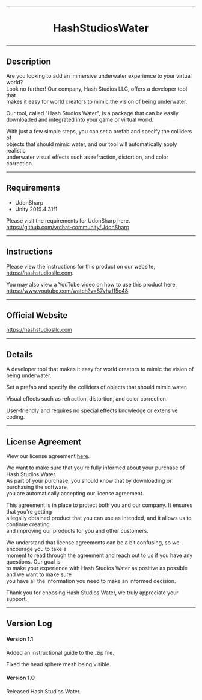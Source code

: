 
------------------------

# <p align="center"> HashStudiosWater </p>

------------------------

## Description

Are you looking to add an immersive underwater experience to your virtual world? 
<br>Look no further! Our company, Hash Studios LLC, offers a developer tool that 
<br>makes it easy for world creators to mimic the vision of being underwater. 

Our tool, called "Hash Studios Water", is a package that can be easily 
<br>downloaded and integrated into your game or virtual world. 

With just a few simple steps, you can set a prefab and specify the colliders of 
<br>objects that should mimic water, and our tool will automatically apply realistic 
<br>underwater visual effects such as refraction, distortion, and color correction.

------------------------

## Requirements

* UdonSharp 
* Unity 2019.4.31f1 

Please visit the requirements for UdonSharp here. 
https://github.com/vrchat-community/UdonSharp

------------------------

## Instructions

Please view the instructions for this product on our website, 
https://hashstudiosllc.com. 

You may also view a YouTube video on how to use this product here. 
https://www.youtube.com/watch?v=87vhzI15c48

------------------------

## Official Website

https://hashstudiosllc.com

------------------------

## Details

A developer tool that makes it easy for world creators to mimic the vision of being underwater. 

Set a prefab and specify the colliders of objects that should mimic water. 

Visual effects such as refraction, distortion, and color correction. 

User-friendly and requires no special effects knowledge or extensive coding.

------------------------

## License Agreement

View our license agreement [here](https://drive.google.com/file/d/1-zxVmuv-lEcXTcOc9DyYn2paBkshKIZI/view?usp=sharing).

We want to make sure that you're fully informed about your purchase of Hash Studios Water. 
<br>As part of your purchase, you should know that by downloading or purchasing the software, 
<br>you are automatically accepting our license agreement. 

This agreement is in place to protect both you and our company. It ensures that you're getting 
<br>a legally obtained product that you can use as intended, and it allows us to continue creating 
<br>and improving our products for you and other customers. 

We understand that license agreements can be a bit confusing, so we encourage you to take a 
<br>moment to read through the agreement and reach out to us if you have any questions. Our goal is 
<br>to make your experience with Hash Studios Water as positive as possible and we want to make sure 
<br>you have all the information you need to make an informed decision. 

Thank you for choosing Hash Studios Water, we truly appreciate your support.

------------------------

## Version Log

#### Version 1.1 

Added an instructional guide to the .zip file.

Fixed the head sphere mesh being visible. 

#### Version 1.0 

Released Hash Studios Water.
